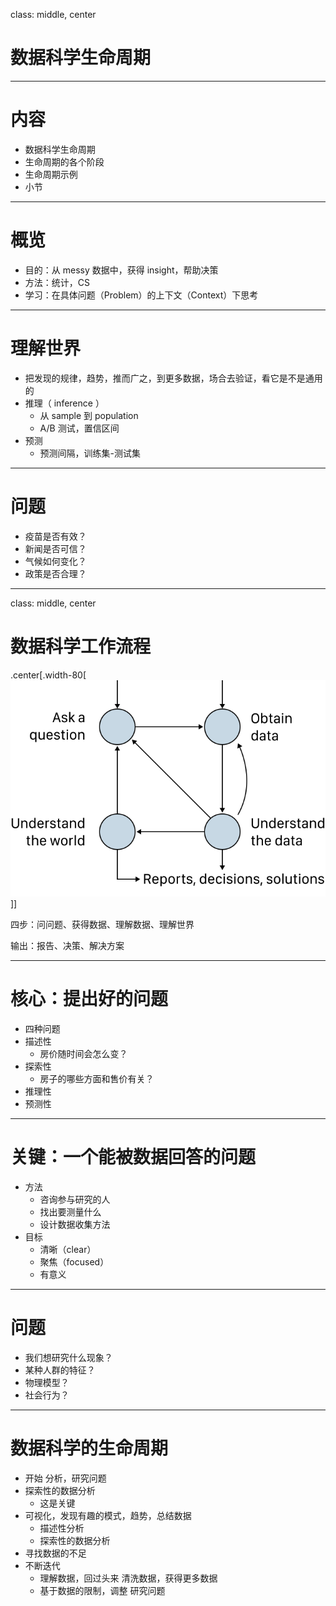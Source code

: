 class: middle, center

# 数据科学生命周期

---
# 内容

- 数据科学生命周期
- 生命周期的各个阶段
- 生命周期示例
- 小节

---
# 概览
- 目的：从 messy 数据中，获得 insight，帮助决策
- 方法：统计，CS
- 学习：在具体问题（Problem）的上下文（Context）下思考

---
# 理解世界
- 把发现的规律，趋势，推而广之，到更多数据，场合去验证，看它是不是通用的
- 推理（ inference ）
    - 从 sample 到 population
    - A/B 测试，置信区间
- 预测
    - 预测间隔，训练集-测试集

---
# 问题
- 疫苗是否有效？
- 新闻是否可信？
- 气候如何变化？
- 政策是否合理？

---
class: middle, center
# 数据科学工作流程

.center[.width-80[![](./fig/1-ds-lifecycle.svg)]]

四步：问问题、获得数据、理解数据、理解世界

输出：报告、决策、解决方案

---
# 核心：提出好的问题
- 四种问题
- 描述性
    - 房价随时间会怎么变？
- 探索性
    - 房子的哪些方面和售价有关？
- 推理性
- 预测性

---
# 关键：一个能被数据回答的问题
- 方法
    - 咨询参与研究的人
    - 找出要测量什么
    - 设计数据收集方法
- 目标
    - 清晰（clear）
    - 聚焦（focused）
    - 有意义

---
# 问题
- 我们想研究什么现象？
- 某种人群的特征？
- 物理模型？
- 社会行为？

---
# 数据科学的生命周期
- 开始 分析，研究问题
- 探索性的数据分析
    - 这是关键
- 可视化，发现有趣的模式，趋势，总结数据
    - 描述性分析
    - 探索性的数据分析
- 寻找数据的不足
- 不断迭代
    - 理解数据，回过头来 清洗数据，获得更多数据
    - 基于数据的限制，调整 研究问题
